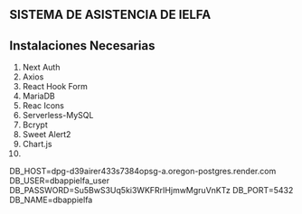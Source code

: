## SISTEMA DE ASISTENCIA DE IELFA

## Instalaciones Necesarias

1. Next Auth
2. Axios
3. React Hook Form
4. MariaDB
5. Reac Icons
6. Serverless-MySQL
7. Bcrypt
8. Sweet Alert2
9. Chart.js
10.

DB_HOST=dpg-d39airer433s7384opsg-a.oregon-postgres.render.com
DB_USER=dbappielfa_user
DB_PASSWORD=Su5BwS3Uq5ki3WKFRrIHjmwMgruVnKTz
DB_PORT=5432
DB_NAME=dbappielfa
